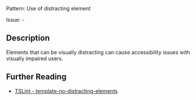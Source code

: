 Pattern: Use of distracting element

Issue: -

## Description

Elements that can be visually distracting can cause accessibility issues with visually impaired users.

## Further Reading

* [TSLint - template-no-distracting-elements](http://codelyzer.com/rules/template-no-distracting-elements/)